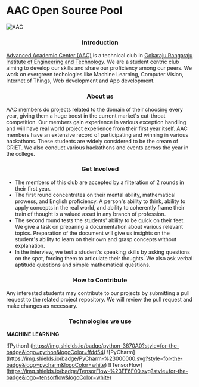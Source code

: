 # AAC Open Source Pool

![AAC](https://imgur.com/3ct1eKF)

### <p align="center">Introduction</p>
[Advanced Academic Center (AAC)](https://www.aacgriet.com/) is a technical club in [Gokaraju Rangaraju Institute of Engineering and Technology](https://www.griet.ac.in/). We are a student centric club aiming to develop our skills and share our proficiency among our peers. We work on evergreen techologies like Machine Learning, Computer Vision, Internet of Things, Web development and App development.

### <p align="center">About us</P>
AAC members do projects related to the domain of their choosing every year, giving them a huge boost in the current market's cut-throat competition. Our members gain experience in various exception handling and will have real world project experience from their first year itself. AAC members have an extensive record of participating and winning in various hackathons. These students are widely considered to be the cream of GRIET. We also conduct various hackathons and events across the year in the college. 

### <p align="center">Get Involved</p>
- The members of this club are accepted by a filteration of 2 rounds in their first year.
- The first round concentrates on their mental ability, mathematical prowess, and English proficiency. A person's ability to think, ability to apply concepts in the real world, and ability to coherently frame their train of thought is a valued asset in any branch of profession.
- The second round tests the students' ability to be quick on their feet. We give a task on preparing a documentation about various relevant topics. Preparation of the document will give us insights on the student's ability to learn on their own and grasp concepts without explanation.
- In the interview, we test a student's speaking skills by asking questions on the spot, forcing them to articulate their thoughts. We also ask verbal aptitude questions and simple mathematical questions.

### <p align="center">How to Contribute</p>
Any interested students may contribute to our projects by submitting a pull request to the related project repository. We will review the pull request and make changes as necessary. 

### <p align="center">Technologies we use</p>

<p align="left> 
  <img src="machine-learning-examples-applications.jpg" width="40px" height="40px" alt="ML"/> <b>MACHINE LEARNING</b>

![Python] (https://img.shields.io/badge/python-3670A0?style=for-the-badge&logo=python&logoColor=ffdd54)
![PyCharm] (https://img.shields.io/badge/PyCharm-%23000000.svg?style=for-the-badge&logo=pycharm&logoColor=white)
![TensorFlow] (https://img.shields.io/badge/TensorFlow-%23FF6F00.svg?style=for-the-badge&logo=tensorflow&logoColor=white)
<br>
</p>
